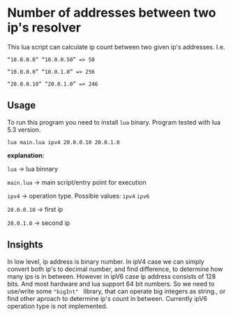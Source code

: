 # Number of addresses between two ip's resolver

This lua script can calculate ip count between two given ip's addresses. I.e.

`“10.0.0.0” “10.0.0.50” => 50`

`“10.0.0.0” “10.0.1.0” => 256`

`“20.0.0.10” “20.0.1.0” => 246`

## Usage
To run this program you need to install `lua` binary. Program tested with lua 5.3 version.

`lua main.lua ipv4 20.0.0.10 20.0.1.0`

**explanation:**

`lua` -> lua binnary

`main.lua` -> main script/entry point for execution

`ipv4` -> operation type. Possible values: `ipv4` `ipv6`

`20.0.0.10` -> first ip

`20.0.1.0` -> second ip

## Insights

In low level, ip  address is binary number. In ipV4 case we can simply convert both ip's to decimal number, and find difference, to determine how many ips is in between. However in ipV6 case ip address consists of 128 bits. And most hardware and lua support 64 bit numbers. So we need to use/write some `"bigInt" ` library, that can operate big integers as string., or find other aproach to determine ip's count in between. Currently ipV6 operation type is not implemented.